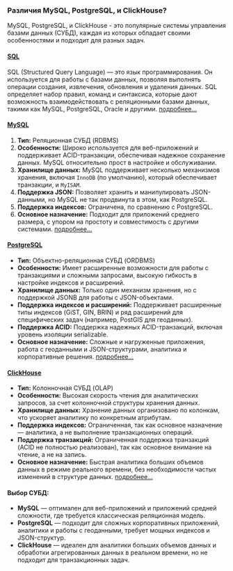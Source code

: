 
### Различия MySQL, PostgreSQL, и ClickHouse?

MySQL, PostgreSQL, и ClickHouse - это популярные системы управления базами данных (СУБД), каждая из которых 
обладает своими особенностями и подходит для разных задач.

#### [SQL](sql.md) 

SQL (Structured Query Language) — это язык программирования. Он используется для работы с базами данных, 
позволяя выполнять операции создания, извлечения, обновления и удаления данных. SQL определяет набор правил, 
команд и синтаксиса, которые дают возможность взаимодействовать с реляционными базами данных, такими как 
MySQL, PostgreSQL, Oracle и другими. [подробнее...](sql.md)

#### [MySQL](mysql.md)

1. **Тип:** Реляционная СУБД (RDBMS)
2. **Особенности:** Широко используется для веб-приложений и поддерживает ACID-транзакции, обеспечивая надежное 
сохранение данных. MySQL относительно прост в настройке и обслуживании.
3. **Хранилище данных:** MySQL поддерживает несколько механизмов хранения, включая `InnoDB` (по умолчанию), который 
обеспечивает транзакции, и `MyISAM`.
4. **Поддержка JSON:** Позволяет хранить и манипулировать JSON-данными, но MySQL не так продвинута в этом, как PostgreSQL.
5. **Поддержка индексов:** Ограничена, по сравнению с PostgreSQL.
6. **Основное назначение:** Подходит для приложений среднего размера, с упором на простоту и совместимость с другими 
системами. [подробнее...](mysql.md)

#### [PostgreSQL](postgres.md)

- **Тип:** Объектно-реляционная СУБД (ORDBMS)
- **Особенности:** Имеет расширенные возможности для работы с транзакциями и сложными запросами, высокую гибкость в 
настройке индексов и расширений.
- **Хранилище данных:** Только один механизм хранения, но с поддержкой JSONB для работы с JSON-объектами.
- **Поддержка индексов и расширений:** Поддерживает расширенные типы индексов (GiST, GIN, BRIN) и ряд расширений для 
специфических задач (например, PostGIS для геоданных).
- **Поддержка ACID:** Поддержка надежных ACID-транзакций, включая уровень изоляции serializable.
- **Основное назначение:** Сложные и нагруженные приложения, работа с геоданными и JSON-структурами, аналитика и 
корпоративные решения. [подробнее...](postgres.md)

#### [ClickHouse](clickhouse.md)

- **Тип:** Колонночная СУБД (OLAP)
- **Особенности:** Высокая скорость чтения для аналитических запросов, за счет колонночной структуры хранения данных.
- **Хранилище данных:** Хранение данных организовано по колонкам, что ускоряет аналитику по конкретным атрибутам.
- **Поддержка индексов:** Ограниченная, так как основное назначение — аналитика, а не выполнение транзакционных операций.
- **Поддержка транзакций:** Ограниченная поддержка транзакций (ACID не полностью реализован), так как основное внимание на 
чтение, а не на запись.
- **Основное назначение:** Быстрая аналитика больших объемов данных в режиме реального времени, без необходимости частых 
изменений в структуре данных. [подробнее...](clickhouse.md)

#### Выбор СУБД:

- **MySQL** — оптимален для веб-приложений и приложений средней сложности, где требуется классическая реляционная модель.
- **PostgreSQL** — подходит для сложных корпоративных приложений, аналитики и работы с геоданными, требует мощных индексов 
и JSON-структур.
- **ClickHouse** — идеален для аналитики больших объемов данных и обработки агрегированных данных в реальном времени, но 
не подходит для транзакционных задач.
